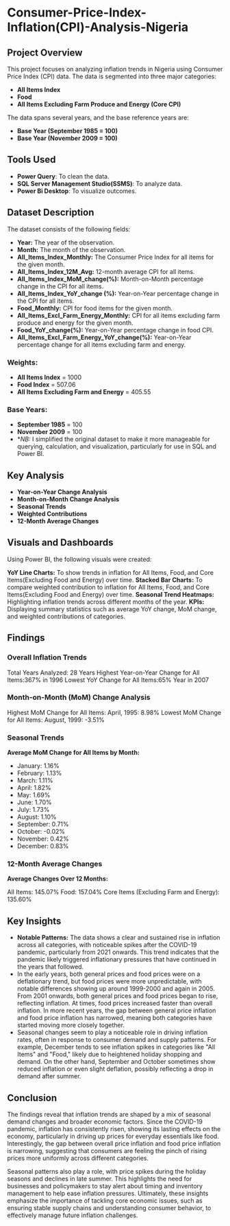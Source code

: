 # Consumer-Price-Index-Inflation(CPI)-Analysis-Nigeria 

## Project Overview

This project focuses on analyzing inflation trends in Nigeria using Consumer Price Index (CPI) data. The data is segmented into three major categories:
- **All Items Index**
- **Food**
- **All Items Excluding Farm Produce and Energy (Core CPI)**
  
The data spans several years, and the base reference years are:
- **Base Year (September 1985 = 100)**
- **Base Year (November 2009 = 100)**

## Tools Used

- **Power Query**: To clean the data.
- **SQL Server Management Studio(SSMS)**: To analyze data.
- **Power Bi Desktop**: To visualize outcomes.
 ## Dataset Description

The dataset consists of the following fields:
- **Year:** The year of the observation.
- **Month:** The month of the observation.
- **All_Items_Index_Monthly:** The Consumer Price Index for all items for the given month.
- **All_Items_Index_12M_Avg:** 12-month average CPI for all items.
- **All_Items_Index_MoM_change(%):** Month-on-Month percentage change in the CPI for all items.
- **All_Items_Index_YoY_change (%):** Year-on-Year percentage change in the CPI for all items.
- **Food_Monthly:** CPI for food items for the given month.
- **All_Items_Excl_Farm_Energy_Monthly:** CPI for all items excluding farm produce and energy for the given month.
- **Food_YoY_change(%):** Year-on-Year percentage change in food CPI.
- **All_Items_Excl_Farm_Energy_YoY_change(%):** Year-on-Year percentage change for all items excluding farm and energy.
  
### Weights:
- **All Items Index** = 1000
- **Food Index** = 507.06
- **All Items Excluding Farm and Energy** = 405.55
  
### Base Years:
- **September 1985** = 100
- **November 2009** = 100
- **NB:* I simplified the original dataset to make it more manageable for querying, calculation, and visualization, particularly for use in SQL and Power BI.

## Key Analysis

- **Year-on-Year Change Analysis**
- **Month-on-Month Change Analysis**
- **Seasonal Trends**
- **Weighted Contributions**
- **12-Month Average Changes**

## Visuals and Dashboards

Using Power BI, the following visuals were created:

**YoY Line Charts:** To show trends in inflation for All Items, Food, and Core Items(Excluding Food and Energy) over time.
**Stacked Bar Charts:** To compare weighted contribution to inflation for All Items, Food, and Core Items(Excluding Food and Energy) over time.
**Seasonal Trend Heatmaps:** Highlighting inflation trends across different months of the year. 
**KPIs:** Displaying summary statistics such as average YoY change, MoM change, and weighted contributions of categories.

## Findings

### Overall Inflation Trends
Total Years Analyzed: 28 Years
Highest Year-on-Year Change for All Items:367% in 1996 
Lowest YoY Change for All Items:65% Year in 2007

### Month-on-Month (MoM) Change Analysis
Highest MoM Change for All Items:
April, 1995: 8.98%
Lowest MoM Change for All Items:
August, 1999: -3.51%

### Seasonal Trends

**Average MoM Change for All Items by Month:**

- January: 1.16%
- February: 1.13%
- March: 1.11%
- April: 1.82%
- May: 1.69%
- June: 1.70%
- July: 1.73%
- August: 1.10%
- September: 0.71%
- October: -0.02%
- November: 0.42%
- December: 0.83%

### 12-Month Average Changes

**Average Changes Over 12 Months:**

All Items: 145.07%
Food: 157.04%
Core Items (Excluding Farm and Energy): 135.60%

## Key Insights

- **Notable Patterns:** The data shows a clear and sustained rise in inflation across all categories, with noticeable spikes after the COVID-19 pandemic, particularly from 2021 onwards. This trend indicates that the pandemic likely triggered inflationary pressures that have continued in the years that followed.
- In the early years, both general prices and food prices were on a deflationary trend, but food prices were more unpredictable, with notable differences showing up around 1999-2000 and again in 2005.
From 2001 onwards, both general prices and food prices began to rise, reflecting inflation. At times, food prices increased faster than overall inflation.
In more recent years, the gap between general price inflation and food price inflation has narrowed, meaning both categories have started moving more closely together.
- Seasonal changes seem to play a noticeable role in driving inflation rates, often in response to consumer demand and supply patterns. For example, December tends to see inflation spikes in categories like "All Items" and "Food," likely due to heightened holiday shopping and demand. On the other hand, September and October sometimes show reduced inflation or even slight deflation, possibly reflecting a drop in demand after summer. 

## Conclusion

The findings reveal that inflation trends are shaped by a mix of seasonal demand changes and broader economic factors. Since the COVID-19 pandemic, inflation has consistently risen, showing its lasting effects on the economy, particularly in driving up prices for everyday essentials like food. Interestingly, the gap between overall price inflation and food price inflation is narrowing, suggesting that consumers are feeling the pinch of rising prices more uniformly across different categories.

Seasonal patterns also play a role, with price spikes during the holiday seasons and declines in late summer. This highlights the need for businesses and policymakers to stay alert about timing and inventory management to help ease inflation pressures. Ultimately, these insights emphasize the importance of tackling core economic issues, such as ensuring stable supply chains and understanding consumer behavior, to effectively manage future inflation challenges.





